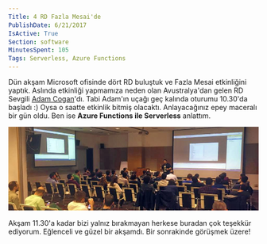 ```yaml
---
Title: 4 RD Fazla Mesai'de
PublishDate: 6/21/2017
IsActive: True
Section: software
MinutesSpent: 105
Tags: Serverless, Azure Functions
---
```


Dün akşam Microsoft ofisinde dört RD buluştuk ve Fazla Mesai etkinliğini yaptık. Aslında etkinliği yapmamıza neden olan Avustralya'dan gelen RD Sevgili [Adam Cogan](http://adamcogan.com/)'dı. Tabi Adam'ın uçağı geç kalında oturumu 10.30'da başladı :) Oysa o saatte etkinlik bitmiş olacaktı. Anlayacağınız epey maceralı bir gün oldu. Ben ise **Azure Functions ile Serverless** anlattım. 

![](media/4-RD-Fazla-Mesai/oturum.jpg)

Akşam 11.30'a kadar bizi yalnız bırakmayan herkese buradan çok teşekkür ediyorum. Eğlenceli ve güzel bir akşamdı. Bir sonrakinde görüşmek üzere!